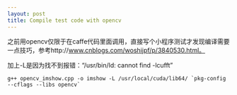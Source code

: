 ```yaml
---
layout: post
title: Compile test code with opencv
---
```


之前用opencv仅限于在caffe代码里面调用，直接写个小程序测试才发现编译需要一点技巧，参考http://www.cnblogs.com/woshijpf/p/3840530.html。

加上-L是因为找不到报错：“/usr/bin/ld: cannot find -lcufft”

```
g++ opencv_imshow.cpp -o imshow -L /usr/local/cuda/lib64/ `pkg-config --cflags --libs opencv` 

```



